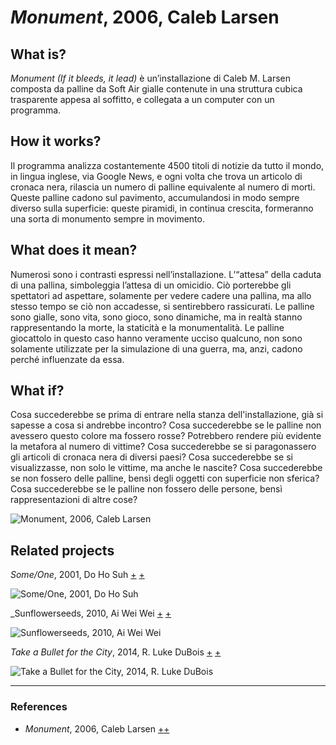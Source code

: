# _Monument_, 2006, Caleb Larsen

## What is?
_Monument (If it bleeds, it lead)_ è un’installazione di Caleb M. Larsen composta da palline da Soft Air gialle contenute in una struttura cubica trasparente appesa al soffitto, e collegata a un computer con un programma.

## How it works?
Il programma analizza costantemente 4500 titoli di notizie da tutto il mondo, in lingua inglese, via Google News, e ogni volta che trova un articolo di cronaca nera, rilascia un numero di palline equivalente al numero di morti. Queste palline cadono sul pavimento, accumulandosi in modo sempre diverso sulla superficie: queste piramidi, in continua crescita, formeranno una sorta di monumento sempre in movimento.

## What does it mean?
Numerosi sono i contrasti espressi nell’installazione. L’“attesa” della caduta di una pallina, simboleggia l’attesa di un omicidio. Ciò porterebbe gli spettatori ad aspettare, solamente per vedere cadere una pallina, ma allo stesso tempo se ciò non accadesse, si sentirebbero rassicurati. Le palline sono gialle, sono vita, sono gioco, sono dinamiche, ma in realtà stanno rappresentando la morte, la staticità e la monumentalità. Le palline giocattolo in questo caso hanno veramente ucciso qualcuno, non sono solamente utilizzate per la simulazione di una guerra, ma, anzi, cadono perché influenzate da essa.

## What if?
Cosa succederebbe se prima di entrare nella stanza dell'installazione, già si sapesse a cosa si andrebbe incontro? Cosa succederebbe se le palline non avessero questo colore ma fossero rosse? Potrebbero rendere più evidente la metafora al numero di vittime? Cosa succederebbe se si paragonassero gli articoli di cronaca nera di diversi paesi? Cosa succederebbe se si visualizzasse, non solo le vittime, ma anche le nascite? Cosa succederebbe se non fossero delle palline, bensì degli oggetti con superficie non sferica? Cosa succederebbe se le palline non fossero delle persone, bensì rappresentazioni di altre cose? 

![Monument, 2006, Caleb Larsen](https://user-images.githubusercontent.com/76476647/120568065-74ec5480-c413-11eb-8b00-2935ba84063f.jpg)

## Related projects
_Some/One_, 2001, Do Ho Suh [+](https://www.dezeen.com/2010/10/11/sunflower-seeds-2010-by-ai-weiwei/) [+](https://whitney.org/collection/works/16102)

![Some/One, 2001, Do Ho Suh](https://user-images.githubusercontent.com/76476647/120614543-a1c25b00-c457-11eb-9c5d-0679e6d3442b.jpeg)

_Sunflowerseeds, 2010, Ai Wei Wei [+](https://www.tate.org.uk/whats-on/tate-modern/exhibition/unilever-series/unilever-series-ai-weiwei-sunflower-seeds) [+](https://www.tate.org.uk/art/artworks/ai-sunflower-seeds-t13408)

![Sunflowerseeds, 2010, Ai Wei Wei](https://user-images.githubusercontent.com/76476647/120616326-6aed4480-c459-11eb-883e-a66e1de43454.jpeg)

_Take a Bullet for the City_, 2014, R. Luke DuBois [+](http://sites.bxmc.poly.edu/~lukedubois/projects/index.html?id=gun) [+](http://www.digiart21.org/art/take-a-bullet-for-the-city)

![Take a Bullet for the City, 2014, R. Luke DuBois](https://user-images.githubusercontent.com/76476647/120567349-d7dcec00-c411-11eb-9f93-46d26a5f5d8f.jpeg)

--- 

### References
- _Monument_, 2006, Caleb Larsen [+](https://we-make-money-not-art.com/monument_if_it/)[+](https://books.google.sm/books?id=UgREV9O8sNAC&pg=PA178&lpg=PA178&dq=Caleb+larsen+yellow&source=bl&ots=gkAZiBFlN6&sig=ACfU3U3x5l4MUhsGyDO2jULwAMIOPcr9Zw&hl=en&sa=X&ved=2ahUKEwj4ibK4iavvAhXK16QKHetKAGoQ6AEwEXoECBAQAw#v=onepage&q=Caleb%20larsen%20yellow&f=false)
